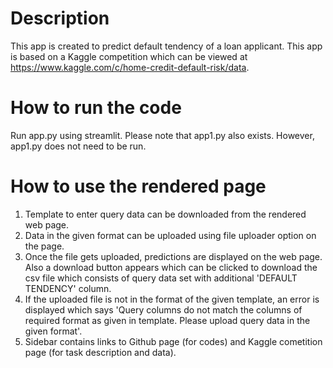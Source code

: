 # Description
This app is created to predict default tendency of a loan applicant. This app is based on a Kaggle competition which can be viewed at https://www.kaggle.com/c/home-credit-default-risk/data. 

# How to run the code
Run app.py using streamlit. Please note that app1.py also exists. However, app1.py does not need to be run.

# How to use the rendered page
1) Template to enter query data can be downloaded from the rendered web page.
2) Data in the given format can be uploaded using file uploader option on the page.
3) Once the file gets uploaded, predictions are displayed on the web page. Also a download button appears which can be clicked to download the csv file which consists of query data set with additional 'DEFAULT TENDENCY' column.
4) If the uploaded file is not in the format of the given template, an error is displayed which says 'Query columns do not match the columns of required format as given in template. Please upload query data in the given format'. 
5) Sidebar contains links to Github page (for codes) and Kaggle cometition page (for task description and data).

